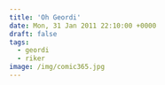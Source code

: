 ```yaml
---
title: 'Oh Geordi'
date: Mon, 31 Jan 2011 22:10:00 +0000
draft: false
tags:
  - geordi
  - riker
image: /img/comic365.jpg
---
```


